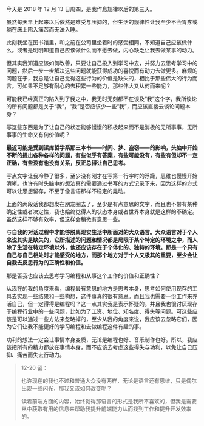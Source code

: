 今天是 2018 年 12 月 13 日周四，是我作息规律以后的第三天。

虽然每天早上起来以后依然是难受与压抑的，但生活的规律性让我至少不会胃疼或躺在床上陷入痛苦而无法入睡。

此刻我坐在图书馆里，和之前在公司里坐着时的感受相同，不知道自己应该做什么。或者是明明知道自己应该做什么而不愿去做，内心缺乏让我去做某事的动力。

但其实我知道应该如何改善，只要让自己投入到学习中去，并努力去思考学习中的问题，然后一步一步解决这些问题就能获得成功的喜悦而有动力去做更多。麻烦的问题在于，我总是让自己觉得这些行为的价值是缺失的，相比于那些伟大的行为而言。可如果不足够有耐心的去积累一些能力，那些伟大又从何而来呢？

可能我已经真正的陷入到了我之中，我无时无刻都不在谈及“我”这个字，我所谈论的所有问题都是关于“我”，“我”是否应该少一些“我”，而应该直接去谈论问题本身？

写这些东西是为了让自己的状态能够慢慢的积极起来而不是消极的无所事事，无所事事的生命又有何价值呢？

**最近可能是受到读库哲学系那三本书——时间、梦、盗窃——的影响，头脑中开始不断的提出各种各样的问题，有些似乎有答案，有些可能没有，有些有但却不一定正确，有些没有也没有关系，反正总得让自己思考。**

写点文字让我冷静了很多，至少没有刚才在写第一行字时的浮躁，思维也慢慢开始清晰。也许有时头脑中的想法真的需要通过书写的方式记录下来，因为这样的方式可以让思想留存，不至于像言语那样不稳定的晃动。

上面的两段话我都想发在朋友圈去了，至少是有点意思的文字，而且也不带有某种确定性或者决定性，我也始终觉得人的状态本身或者世界本身就是这样的不确定。虽然这样不够有效率，但这样会稍微有意思一些。

**与自我的对话过程中才能够脱离现实生活中所面对的大众语言。大众语言对于个人来说其实是缺失的，它所描述的问题和情况都是局限于某个特定的环境之中，而人除了生活在特定环境以外，他还应该存在于个体化的、独特的环境。那是一个只有自己与自己相处时才能感受的地方，而那个地方对于个人又极其的重要，至少会让自我去反思行为的正确性和价值。**

那是否我也应该去思考学习编程和从事这个工作的价值和正确性？

从现在的我的角度来看，编程最有意思的地方是思考本身，思考如何使用现存的工具去实现一些结果和一些构想，这件事真的很有意思。而且我也需要一份工作来养活自己，但一定得得是编程吗？这一点其实我是表示怀疑的。并且我也很讨厌现存于编程行业中的一些问题，比如为了工资、地位、知名度、得失等问题。可这些应该是可以通过一些方法来忽略掉的，至少从我的角度来说，我应该去忽略它们，因为它们让我不能更好的学习编程和去做编程这件有趣的事。

功利的想法一定会让事情本身变质，无论是编程也好、音乐制作也好。所以，我应该把所有的精力都放在事情本身，而不应该去考虑这些得失与功利，以免让自己压抑、痛苦而失去行动力。

> 12-20 留：
>
> 也许现在的我也不过和普通大众没有两样，无论是语言还有思维，只是偶尔出现一些闪光，那我又该如何改变呢？
>
> 读着前端方面的内容，始终觉得那语言的形式是我所不喜欢的，但我是需要从中获取有用的信息来帮助我提升前端能力从而找到工作和提升开发效率的。

